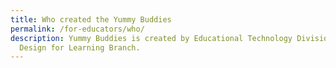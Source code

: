 ```yaml
---
title: Who created the Yummy Buddies
permalink: /for-educators/who/
description: Yummy Buddies is created by Educational Technology Division - Media
  Design for Learning Branch.
---
```

